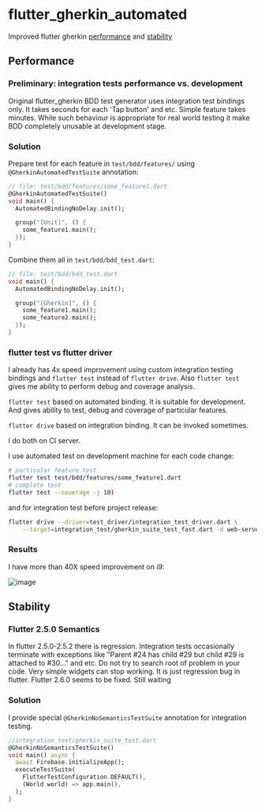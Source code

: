 # flutter_gherkin_automated
Improved flutter gherkin [performance](#performance) and [stability](#stability)

## Performance

### Preliminary: integration tests performance vs. development
Original flutter_gherkin BDD test generator uses integration test bindings only.
It takes seconds for each 'Tap button' and etc. Simple feature takes minutes.
While such behaviour is appropriate for real world testing it make BDD completely unusable at development stage.

### Solution
Prepare test for each feature in `test/bdd/features/` using `@GherkinAutomatedTestSuite` annotation:
```dart
// file: test/bdd/features/some_feature1.dart
@GherkinAutomatedTestSuite()
void main() {
  AutomatedBindingNoDelay.init();

  group("[Unit]", () {
    some_feature1.main();
  });
}
```
    
Combine them all in `test/bdd/bdd_test.dart`:
```dart
// file: test/bdd/bdd_test.dart
void main() {
  AutomatedBindingNoDelay.init();

  group("[Gherkin]", () {
    some_feature1.main();
    some_feature2.main();
  });
}
```
### flutter test vs flutter driver
I already has 4x speed improvement using custom integration testing bindings and `flutter test` instead of `flutter drive`.
Also `flutter test` gives me ability to perform debug and coverage analysis.

`flutter test` based on automated binding. It is suitable for development. And gives ability to test, debug and coverage of particular features.

`flutter drive` based on integration binding. It can be invoked sometimes.

I do both on CI server.

I use automated test on development machine for each code change:

```sh
# particular feature test
flutter test test/bdd/features/some_feature1.dart
# complete test
flutter test --coverage -j 10)
```
    
and for integration test before project release:

```sh
flutter drive --driver=test_driver/integration_test_driver.dart \
    --target=integration_test/gherkin_suite_test_fast.dart -d web-server
```
    
### Results
I have more than 40X speed improvement on i9:

![image](https://user-images.githubusercontent.com/8981380/136713968-ee3a2dee-e03c-42e2-b6cb-d1b0da6ede2d.png)

## Stability

### Flutter 2.5.0 Semantics
In flutter 2.5.0-2.5.2 there is regression.
Integration tests occasionally terminate with exceptions like "Parent #24 has child #29 but child #29 is attached to #30..." and etc.
Do not try to search root of problem in your code. Very simple widgets can stop working. It is just regression bug in flutter.
Flutter 2.6.0 seems to be fixed. Still waiting

### Solution
I provide special `@GherkinNoSemanticsTestSuite` annotation for integration testing.

```dart
//integration_test/gherkin_suite_test.dart
@GherkinNoSemanticsTestSuite()
void main() async {
  await Firebase.initializeApp();
  executeTestSuite(
    FlutterTestConfiguration.DEFAULT(),
    (World world) => app.main(),
  );
}
```
